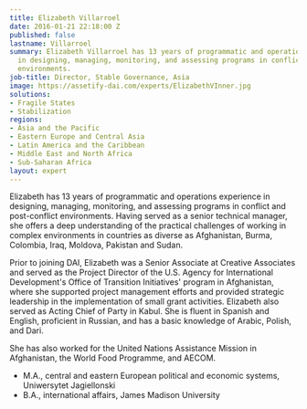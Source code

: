 ```yaml
---
title: Elizabeth Villarroel
date: 2016-01-21 22:18:00 Z
published: false
lastname: Villarroel
summary: Elizabeth Villarroel has 13 years of programmatic and operations experience
  in designing, managing, monitoring, and assessing programs in conflict and post-conflict
  environments.
job-title: Director, Stable Governance, Asia
image: https://assetify-dai.com/experts/ElizabethVInner.jpg
solutions:
- Fragile States
- Stabilization
regions:
- Asia and the Pacific
- Eastern Europe and Central Asia
- Latin America and the Caribbean
- Middle East and North Africa
- Sub-Saharan Africa
layout: expert
---
```


Elizabeth has 13 years of programmatic and operations experience in designing, managing, monitoring, and assessing programs in conflict and post-conflict environments. Having served as a senior technical manager, she offers a deep understanding of the practical challenges of working in complex environments in countries as diverse as Afghanistan, Burma, Colombia, Iraq, Moldova, Pakistan and Sudan.

Prior to joining DAI, Elizabeth was a Senior Associate at Creative Associates and served as the Project Director of the U.S. Agency for International Development's Office of Transition Initiatives' program in Afghanistan, where she supported project management efforts and provided strategic leadership in the implementation of small grant activities. Elizabeth also served as Acting Chief of Party in Kabul. She is fluent in Spanish and English, proficient in Russian, and has a basic knowledge of Arabic, Polish, and Dari.

She has also worked for the United Nations Assistance Mission in Afghanistan, the World Food Programme, and AECOM.

* M.A., central and eastern European political and economic systems, Uniwersytet Jagiellonski
* B.A., international affairs, James Madison University
